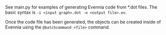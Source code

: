 See main.py for examples of generating Evennia code from *.dot files. The basic syntax is `-i <input graph>.dot -o <output file>.ev`.

Once the code file has been generated, the objects can be created inside of Evennia using the `@batchcommand <file>` command.

